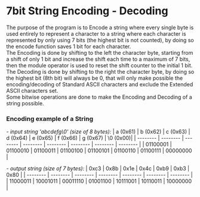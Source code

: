 # 7bit String Encoding - Decoding
The purpose of the program is to Encode a string where every single byte is used entirely to represent a character to a string where each character is represented by only using 7 bits (the highest bit is not counted), by doing so the encode function saves 1 bit for each character.  
The Encoding is done by shifting to the left the character byte, starting from a shift of only 1 bit and increase the shift each time to a maximum of 7 bits, then the module operator is used to reset the shift counter to the initial 1 bit.  
The Decoding is done by shifting to the right the character byte, by doing so the highest bit (8th bit) will always be 0, that will only make possible the encoding/decoding of Standard ASCII characters and exclude the Extended ASCII characters set.  
Some bitwise operations are done to make the Encoding and Decoding of a string possible.  

### Encoding example of a String
*- input string 'abcdefg\0' (size of 8 bytes):*
| a (0x61) | b (0x62) | c (0x63) | d (0x64) | e (0x65) | f (0x66) | g (0x67) | \0 (0x00)|
| -------- | -------- | -------- | -------- | -------- | -------- | -------- | -------- | 
| 01100001 | 01100010 | 01100011 | 01100100 | 01100101 | 01100110 | 01100111 | 00000000 |

*- output string (size of 7 bytes):*
| 0xc3     | 0x8b     | 0x1e     | 0x4c     | 0xb9     | 0xb3     | 0x80     |
| -------- | -------- | -------- | -------- | -------- | -------- | -------- | 
| 11000011 | 10001011 | 00011110 | 01001100 | 10111001 | 10110011 | 10000000 |